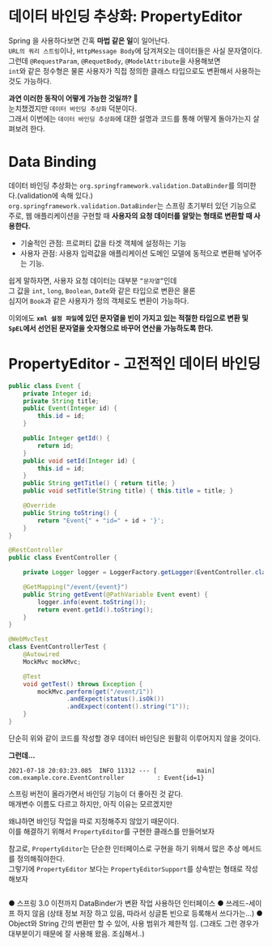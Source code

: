 데이터 바인딩 추상화: PropertyEditor  
=====================================   
Spring 을 사용하다보면 간혹 **마법 같은 일**이 일어난다.     
`URL의 쿼리 스트링`이나, `HttpMessage Body`에 담겨져오는 데이터들은 사실 문자열이다.   
그런데 `@RequestParam`, `@RequetBody`, `@ModelAttribute`을 사용해보면    
`int`와 같은 정수형은 물론 사용자가 직접 정의한 클래스 타입으로도 변환해서 사용하는 것도 가능하다.        
                   
**과연 이러한 동작이 어떻게 가능한 것일까? 🤔**                 
눈치챘겠지만 `데이터 바인딩 추상화` 덕분이다.             
그래서 이번에는 `데이터 바인딩 추상화`에 대한 설명과 코드를 통해 어떻게 돌아가는지 살펴보려 한다.     
    
# Data Binding   
데이터 바인딩 추상화는 `org.springframework.validation.DataBinder`를 의미한다.(validation에 속해 있다.)          
`org.springframework.validation.DataBinder`는 스프링 초기부터 있던 기능으로              
주로, 웹 애플리케이션을 구현할 때 **사용자의 요청 데이터를 알맞는 형태로 변환할 때 사용한다.**              
          
* 기술적인 관점: 프로퍼티 값을 타겟 객체에 설정하는 기능    
* 사용자 관점: 사용자 입력값을 애플리케이션 도메인 모델에 동적으로 변환해 넣어주는 기능.           
        
쉽게 말하자면, 사용자 요청 데이터는 대부분 `“문자열”`인데          
그 값을 `int`, `long`, `Boolean`, `Date`와 같은 타입으로 변환은 물론     
심지어 `Book`과 같은 사용자가 정의 객체로도 변환이 가능하다.      
             
이외에도 **`xml 설정 파일`에 있던 문자열을 빈이 가지고 있는 적절한 타입으로 변환 및**             
**`SpEL`에서 선언된 문자열을 숫자형으로 바꾸어 연산을 가능하도록 한다.**          
     
# PropertyEditor - 고전적인 데이터 바인딩  

```java
public class Event {
    private Integer id;
    private String title;
    public Event(Integer id) {
        this.id = id;
    }

    public Integer getId() {
        return id;
    }
    public void setId(Integer id) {
        this.id = id;
    }
    public String getTitle() { return title; }
    public void setTitle(String title) { this.title = title; }

    @Override
    public String toString() {
        return "Event{" + "id=" + id + '}';
    }
}
```
```java
@RestController
public class EventController {

    private Logger logger = LoggerFactory.getLogger(EventController.class);

    @GetMapping("/event/{event}")
    public String getEvent(@PathVariable Event event) {
        logger.info(event.toString());
        return event.getId().toString();
    }
}
```
```java
@WebMvcTest
class EventControllerTest {
    @Autowired
    MockMvc mockMvc;

    @Test
    void getTest() throws Exception {
        mockMvc.perform(get("/event/1"))
                .andExpect(status().isOk())
                .andExpect(content().string("1"));
    }
}
```
단순히 위와 같이 코드를 작성할 경우 데이터 바인딩은 원활히 이루어지지 않을 것이다.     
   
**그런데...**  
```shell
2021-07-18 20:03:23.085  INFO 11312 --- [           main] com.example.core.EventController         : Event{id=1}
```  
스프링 버전이 올라가면서 바인딩 기능이 더 좋아진 것 같다.    
매개변수 이름도 다르고 하지만, 
아직 이유는 모르겠지만 



왜냐하면 바인딩 작업을 따로 지정해주지 않았기 때문이다.         
이를 해결하기 위해서 `PropertyEditor`를 구현한 클래스를 만들어보자    




참고로, `PropertyEditor`는 단순한 인터페이스로 구현을 하기 위해서 많은 추상 메서드를 정의해줘야한다.   
그렇기에 `PropertyEditor` 보다는 `PropertyEditorSupport`를 상속받는 형태로 작성해보자   

```java

```






● 스프링 3.0 이전까지 DataBinder가 변환 작업 사용하던 인터페이스
● 쓰레드-세이프 하지 않음 (상태 정보 저장 하고 있음, 따라서 싱글톤 빈으로 등록해서
쓰다가는...)
● Object와 String 간의 변환만 할 수 있어, 사용 범위가 제한적 임. (그래도 그런 경우가
대부분이기 때문에 잘 사용해 왔음. 조심해서..)

